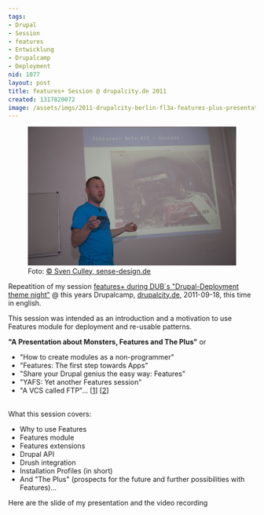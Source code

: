 ```yaml
---
tags:
- Drupal
- Session
- features
- Entwicklung
- Drupalcamp
- Deployment
nid: 1077
layout: post
title: features+ Session @ drupalcity.de 2011
created: 1317820072
image: /assets/imgs/2011-drupalcity-berlin-fl3a-features-plus-presentation.jpg 
---
```

<figure role="group">
  <img src="/assets/imgs/2011-drupalcity-berlin-fl3a-features-plus-presentation.jpg" alt="features+ Session #dcb11" />
  <figcaption>Foto: <a href="http://www.sense-design.de">&copy; Sven Culley,  sense-design.de</a></figcaption>
</figure>
Repeatition of my session <a href="/blog/2011/07/08/dub-themenabend-deployment-features.html">features+ during DUB´s "Drupal-Deployment theme night"</a> @ this years Drupalcamp, <a href="http://drupalcity.de/session/features">drupalcity.de</a>, 2011-09-18, this time in english.
<p>This session was intended as an introduction and a motivation to use Features
module for deployment and re-usable patterns.</p>

<strong>"A Presentation about Monsters, Features and The Plus"</strong>
or

<ul>
 <li>"How to create modules as a non-programmer"</li>
 <li>"Features: The first step towards Apps"</li>
 <li>"Share your Drupal genius the easy way: Features"</li>
 <li>"YAFS: Yet another Features session"</li>
 <li>"A VCS called FTP"... [<a href="http://twitter.com/#!/cstottmeister/status/115366308543070208">1</a>] [<a href="http://twitter.com/#!/_mickor/status/115367328358727680">2</a>]</li>
</ul>
<!--break-->
<br />
What this session covers:
<ul>
 <li>Why to use Features</li>
 <li>Features module</li>
 <li>Features extensions</li>
 <li>Drupal API</li>
 <li>Drush integration</li>
 <li>Installation Profiles (in short)</li>
 <li>And "The Plus" (prospects for the future and further possibilities with Features)...</li>
</ul>
Here are the slide of my presentation <https://www.slideshare.net/fl3a/features-plusdcb11>
and the video recording <https://vimeo.com/33109955> 

